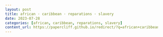 ```yaml
---
layout: post
title: african · caribbean · reparations · slavery
date: 2023-07-28
categories: [african, caribbean, reparations, slavery]
content_url: https://papercliff.github.io/redirect/?q=african+caribbean+reparations+slavery&tbs=cdr:1,cd_min:7/27/2023,cd_max:7/29/2023
---
```

